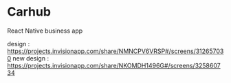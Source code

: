 # Carhub
React Native business app

design : https://projects.invisionapp.com/share/NMNCPV6VRSP#/screens/312657030
new design : https://projects.invisionapp.com/share/NKOMDH1496G#/screens/325860734
